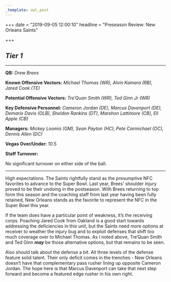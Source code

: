 ```yaml
---
_template: owl_post
---
```



+++
date = "2019-09-05 12:00:10"
headline = "Preseason Review: New Orleans Saints"

+++
## **_Tier 1_**

***

**QB:** _Drew Brees_

**Known Offensive Vectors:** _Michael Thomas (WR), Alvin Kamara (RB), Jared Cook (TE)_

**Potential Offensive Vectors:** _Tre’Quan Smith (WR), Ted Ginn Jr (WR)_

**Key Defensive Personnel:** _Cameron Jordan (DE), Marcus Davenport (DE), Demario Davis (OLB), Sheldon Rankins (DT), Marshon Lattimore (CB), Eli Apple (CB)_

**Managers:** _Mickey Loomis (GM), Sean Payton (HC), Pete Carmichael (OC), Dennis Allen (DC)_

**Vegas Over/Under:** 10.5

**Staff Turnover:**

No significant turnover on either side of the ball.

***

High expectations. The Saints rightfully stand as the presumptive NFC favorites to advance to the Super Bowl. Last year, Brees’ shoulder injury proved to be their undoing in the postseason. With Brees returning to top form this season and the coaching staff from last year having been fully retained, New Orleans stands as the favorite to represent the NFC in the Super Bowl this year.

If the team does have a particular point of weakness, it’s the receiving corps. Poaching Jared Cook from Oakland is a good start towards addressing the deficiencies in this unit, but the Saints need more options at receiver to weather the injury bug and to exploit defenses that shift too much coverage over to Michael Thomas. As I noted above, Tre’Quan Smith and Ted Ginn **_may_** be those alternative options, but that remains to be seen.

Also should talk about the defense a bit. All three levels of the defense feature solid talent. Their only deficit comes in the trenches - New Orleans doesn’t have that complementary pass rusher lining up opposite Cameron Jordan. The hope here is that Marcus Davenport can take that next step forward and become a featured edge rusher in his own right.

